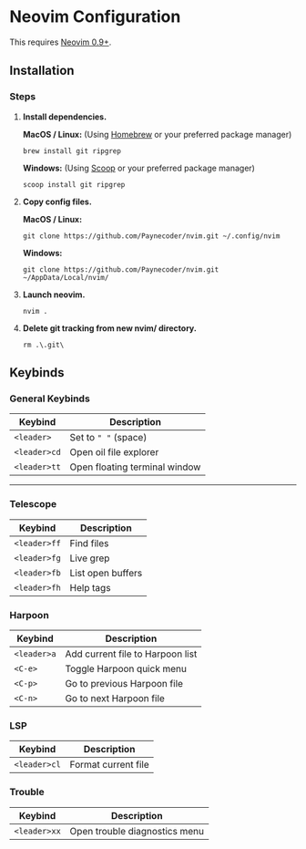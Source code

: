 # Neovim Configuration

This requires [Neovim 0.9+](https://neovim.io/).

## Installation
    
### Steps

1. **Install dependencies.**
    
    **MacOS / Linux:** (Using [Homebrew](https://brew.sh/) or your preferred package manager)
    ```
    brew install git ripgrep 
    ```

    **Windows:** (Using [Scoop](https://scoop.sh/) or your preferred package manager)
    ```
    scoop install git ripgrep
    ```

2. **Copy config files.**

    **MacOS / Linux:**
    ```
    git clone https://github.com/Paynecoder/nvim.git ~/.config/nvim  
    ```

    **Windows:**
    ```
    git clone https://github.com/Paynecoder/nvim.git ~/AppData/Local/nvim/  
    ```

3. **Launch neovim.**
   ```
   nvim .
   ```

4. **Delete git tracking from new nvim/ directory.** 
   ```
   rm .\.git\ 
   ```

## Keybinds

### General Keybinds

| Keybind        | Description                          |
| -------------- | ------------------------------------ |
| `<leader>`     | Set to `" "` (space)                 |
| `<leader>cd`   | Open oil file explorer               | 
| `<leader>tt`   | Open floating terminal window                |
---

### Telescope 

| Keybind        | Description                  |
| -------------- | --------------------------- |
| `<leader>ff`   | Find files                  |
| `<leader>fg`   | Live grep                   |
| `<leader>fb`   | List open buffers           |
| `<leader>fh`   | Help tags                   |

### Harpoon 

| Keybind        | Description                               |
| -------------- | ----------------------------------------- |
| `<leader>a`    | Add current file to Harpoon list          |
| `<C-e>`        | Toggle Harpoon quick menu                 |
| `<C-p>`        | Go to previous Harpoon file               |
| `<C-n>`        | Go to next Harpoon file                   |

### LSP 

| Keybind        | Description                               |
| -------------- | ----------------------------------------- |
| `<leader>cl`  | Format current file                       |

### Trouble 

| Keybind        | Description                               |
| -------------- | ----------------------------------------- |
| `<leader>xx`   | Open trouble diagnostics menu

